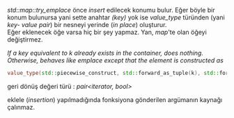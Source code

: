 
_std::map::try_emplace_ önce _insert_ edilecek konumu bulur. 
Eğer böyle bir konum bulunursa yani sette anahtar _(key)_ yok ise _value_type_ türünden (yani _key- value pair_) bir nesneyi yerinde (_in place_) oluşturur.<br>
Eğer eklenecek öğe varsa hiç bir şey yapmaz. Yan, _map_'te olan öğeyi değiştirmez.<br>

_If a key equivalent to k already exists in the container, does nothing. Otherwise, behaves like emplace except that the element is constructed as_ <br>

```cpp
value_type(std::piecewise_construct, std::forward_as_tuple(k), std::forward_as_tuple(forward<Args>(args)...))
```

geri dönüş değeri türü : _pair<iterator, bool>_

eklele (_insertion_) yapılmadığında fonksiyona gönderilen argümanın kaynağı çalınmaz.


